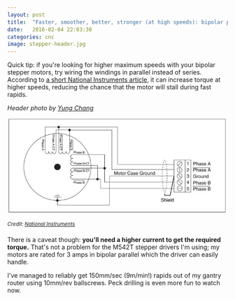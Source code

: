```yaml
---
layout: post
title:  "Faster, smoother, better, stronger (at high speeds): bipolar parallel stepper wiring"
date:   2016-02-04 22:03:30
categories: cnc
image: stepper-header.jpg
---
```


Quick tip: if you're looking for higher maximum speeds with your bipolar stepper motors, try wiring the windings in parallel instead of series. According to [a short National Instruments article](http://digital.ni.com/public.nsf/allkb/B1CC4C64ABBC7D3C86257BC70017B9E2), it can increase torque at higher speeds, reducing the chance that the motor will stall during fast rapids.

_Header photo by [Yung Chang](https://unsplash.com/@yungnoma)_

![Parallel wiring diagram](/content/images/bipolar-parallel.jpg)

<sup>*Credit: [National Instruments](http://digital.ni.com/public.nsf/allkb/B1CC4C64ABBC7D3C86257BC70017B9E2)*</sup>

There is a caveat though: **you'll need a higher current to get the required torque.** That's not a problem for the M542T stepper drivers I'm using; my motors are rated for 3 amps in bipolar parallel which the driver can easily handle.

I've managed to reliably get 150mm/sec (9m/min!) rapids out of my gantry router using 10mm/rev ballscrews. Peck drilling is even more fun to watch now.